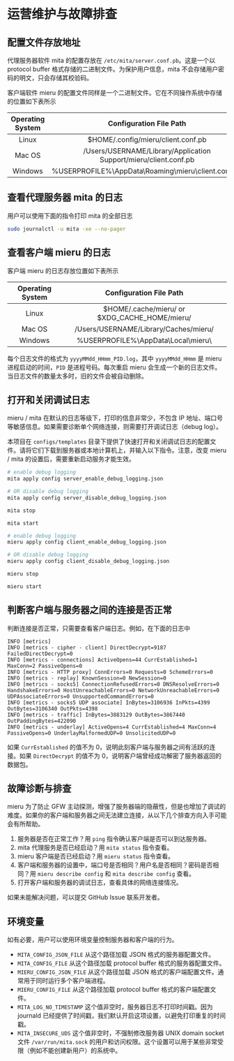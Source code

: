 # 运营维护与故障排查

## 配置文件存放地址

代理服务器软件 mita 的配置存放在 `/etc/mita/server.conf.pb`。这是一个以 protocol buffer 格式存储的二进制文件。为保护用户信息，mita 不会存储用户密码的明文，只会存储其校验码。

客户端软件 mieru 的配置文件同样是一个二进制文件。它在不同操作系统中存储的位置如下表所示

| Operating System | Configuration File Path |
| :----: | :----: |
| Linux | $HOME/.config/mieru/client.conf.pb |
| Mac OS | /Users/USERNAME/Library/Application Support/mieru/client.conf.pb |
| Windows | %USERPROFILE%\AppData\Roaming\mieru\client.conf.pb |

## 查看代理服务器 mita 的日志

用户可以使用下面的指令打印 mita 的全部日志

```sh
sudo journalctl -u mita -xe --no-pager
```

## 查看客户端 mieru 的日志

客户端 mieru 的日志存放位置如下表所示

| Operating System | Configuration File Path |
| :----: | :----: |
| Linux | $HOME/.cache/mieru/ or $XDG_CACHE_HOME/mieru/ |
| Mac OS | /Users/USERNAME/Library/Caches/mieru/ |
| Windows | %USERPROFILE%\AppData\Local\mieru\ |

每个日志文件的格式为 `yyyyMMdd_HHmm_PID.log`，其中 `yyyyMMdd_HHmm` 是 mieru 进程启动的时间，`PID` 是进程号码。每次重启 mieru 会生成一个新的日志文件。当日志文件的数量太多时，旧的文件会被自动删除。

## 打开和关闭调试日志

mieru / mita 在默认的日志等级下，打印的信息非常少，不包含 IP 地址、端口号等敏感信息。如果需要诊断单个网络连接，则需要打开调试日志（debug log）。

本项目在 `configs/templates` 目录下提供了快速打开和关闭调试日志的配置文件。请将它们下载到服务器或本地计算机上，并输入以下指令。注意，改变 mieru / mita 的设置后，需要重新启动服务才能生效。

```sh
# enable debug logging
mita apply config server_enable_debug_logging.json

# OR disable debug logging
mita apply config server_disable_debug_logging.json

mita stop

mita start
```

```sh
# enable debug logging
mieru apply config client_enable_debug_logging.json

# OR disable debug logging
mieru apply config client_disable_debug_logging.json

mieru stop

mieru start
```

## 判断客户端与服务器之间的连接是否正常

判断连接是否正常，只需要查看客户端日志。例如，在下面的日志中

```
INFO [metrics]
INFO [metrics - cipher - client] DirectDecrypt=9187 FailedDirectDecrypt=0
INFO [metrics - connections] ActiveOpens=44 CurrEstablished=1 MaxConn=2 PassiveOpens=0
INFO [metrics - HTTP proxy] ConnErrors=0 Requests=0 SchemeErrors=0
INFO [metrics - replay] KnownSession=0 NewSession=0
INFO [metrics - socks5] ConnectionRefusedErrors=0 DNSResolveErrors=0 HandshakeErrors=0 HostUnreachableErrors=0 NetworkUnreachableErrors=0 UDPAssociateErrors=0 UnsupportedCommandErrors=0
INFO [metrics - socks5 UDP associate] InBytes=3106936 InPkts=4399 OutBytes=3106340 OutPkts=4398
INFO [metrics - traffic] InBytes=3883129 OutBytes=3867440 OutPaddingBytes=422090
INFO [metrics - underlay] ActiveOpens=4 CurrEstablished=4 MaxConn=4 PassiveOpens=0 UnderlayMalformedUDP=0 UnsolicitedUDP=0
```

如果 `CurrEstablished` 的值不为 0，说明此刻客户端与服务器之间有活跃的连接。如果 `DirectDecrypt` 的值不为 0，说明客户端曾经成功解密了服务器返回的数据包。

## 故障诊断与排查

mieru 为了防止 GFW 主动探测，增强了服务器端的隐蔽性，但是也增加了调试的难度。如果你的客户端和服务器之间无法建立连接，从以下几个排查方向入手可能会有所帮助。

1. 服务器是否在正常工作？用 `ping` 指令确认客户端是否可以到达服务器。
2. mita 代理服务是否已经启动？用 `mita status` 指令查看。
3. mieru 客户端是否已经启动？用 `mieru status` 指令查看。
4. 客户端和服务器的设置中，端口号是否相同？用户名是否相同？密码是否相同？用 `mieru describe config` 和 `mita describe config` 查看。
5. 打开客户端和服务器的调试日志，查看具体的网络连接情况。

如果未能解决问题，可以提交 GitHub Issue 联系开发者。

## 环境变量

如有必要，用户可以使用环境变量控制服务器和客户端的行为。

- `MITA_CONFIG_JSON_FILE` 从这个路径加载 JSON 格式的服务器配置文件。
- `MITA_CONFIG_FILE` 从这个路径加载 protocol buffer 格式的服务器配置文件。
- `MIERU_CONFIG_JSON_FILE` 从这个路径加载 JSON 格式的客户端配置文件。通常用于同时运行多个客户端进程。
- `MIERU_CONFIG_FILE` 从这个路径加载 protocol buffer 格式的客户端配置文件。
- `MITA_LOG_NO_TIMESTAMP` 这个值非空时，服务器日志不打印时间戳。因为 journald 已经提供了时间戳，我们默认开启这项设置，以避免打印重复的时间戳。
- `MITA_INSECURE_UDS` 这个值非空时，不强制修改服务器 UNIX domain socket 文件 `/var/run/mita.sock` 的用户和访问权限。这个设置可以用于某些非常受限（例如不能创建新用户）的系统中。
